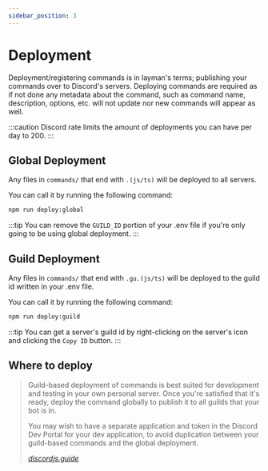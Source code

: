 ```yaml
---
sidebar_position: 3
---
```


# Deployment

Deployment/registering commands is in layman's terms; publishing your commands over to Discord's servers.
Deploying commands are required as if not done any metadata about the command, such as command name, description, options, etc. will not update nor new commands will appear as well.

:::caution
Discord rate limits the amount of deployments you can have per day to 200.
:::

## Global Deployment

Any files in `commands/` that end with `.(js/ts)` will be deployed to all servers.

You can call it by running the following command:

```bash
npm run deploy:global
```

:::tip
You can remove the `GUILD_ID` portion of your .env file if you're only going to be using global deployment.
:::

## Guild Deployment

Any files in `commands/` that end with `.gu.(js/ts)` will be deployed to the guild id written in your .env file.

You can call it by running the following command:

```bash
npm run deploy:guild
```

:::tip
You can get a server's guild id by right-clicking on the server's icon and clicking the `Copy ID` button.
:::

## Where to deploy

> Guild-based deployment of commands is best suited for development and testing in your own personal server.
> Once you're satisfied that it's ready, deploy the command globally to publish it to all guilds that your bot
> is in.
>
> You may wish to have a separate application and token in the Discord Dev Portal for your dev application, to
> avoid duplication between your guild-based commands and the global deployment.
>
> _[discordjs.guide](https://discordjs.guide/creating-your-bot/command-deployment.html#where-to-deploy)_
